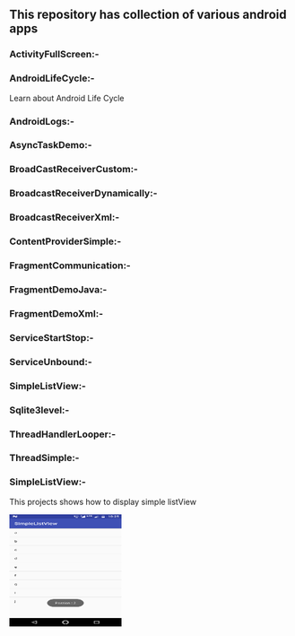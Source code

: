 ## This repository has collection of various android apps



### ActivityFullScreen:- 	

### AndroidLifeCycle:- 	
Learn about Android Life Cycle 

### AndroidLogs:- 	

### AsyncTaskDemo:- 	

### BroadCastReceiverCustom:-

### BroadcastReceiverDynamically:-

### BroadcastReceiverXml:-

### ContentProviderSimple:-

### FragmentCommunication:-

### FragmentDemoJava:-

### FragmentDemoXml:-

### ServiceStartStop:-

### ServiceUnbound:-

### SimpleListView:-

### Sqlite3level:-

### ThreadHandlerLooper:-

### ThreadSimple:-


### SimpleListView:- 
This projects shows how to display simple listView

<img src="https://github.com/puneetverma24/Android/blob/master/SimpleListView/device-2018-06-22-102618.png" width="200" height="200" />

